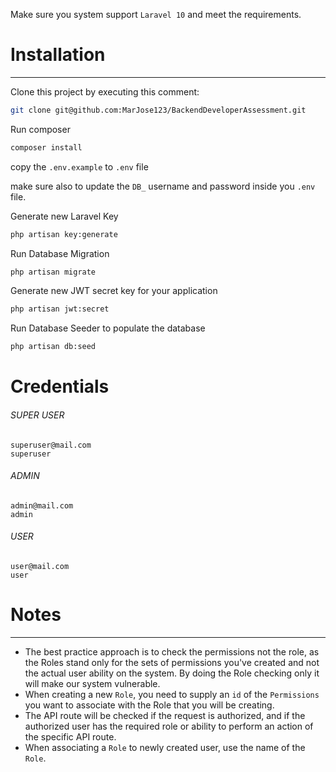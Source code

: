 Make sure you system support `Laravel 10` and meet the requirements.

# Installation

---

Clone this project by executing this comment:
```bash
git clone git@github.com:MarJose123/BackendDeveloperAssessment.git
```

Run composer
```bash
composer install
```
copy the `.env.example` to `.env` file

make sure also to update the `DB_` username and password inside you `.env` file.

Generate new Laravel Key
```bash
php artisan key:generate
```

Run Database Migration
```bash
php artisan migrate
```

Generate new JWT secret key for your application
```bash
php artisan jwt:secret
```

Run Database Seeder to populate the database 
```bash
php artisan db:seed
```

# Credentials

###### SUPER USER
```
superuser@mail.com
superuser
```
###### ADMIN
```
admin@mail.com
admin
```
###### USER 
```
user@mail.com
user
```


# Notes

---
- The best practice approach is to check the permissions not the role, as the Roles stand only for the sets of permissions you've created and not the actual user ability on the system. By doing the Role checking only it will make our system vulnerable.
- When creating a new `Role`, you need to supply an `id` of the `Permissions` you want to associate with the Role that you will be creating.
- The API route will be checked if the request is authorized, and if the authorized user has the required role or ability to perform an action of the specific API route.
- When associating a `Role` to newly created user, use the name of the `Role`.